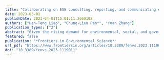 ```yaml
---
title: "Collaborating on ESG consulting, reporting, and communicating education: Using partner maps for capability building design"
date: 2023-03-01
publishDate: 2023-04-01T15:01:11.266010Z
authors: ["Han-Teng Liao", "Chung-Lien Pan*", "Yuan Zhang"]
publication_types: ["2"]
abstract: "Given the rising demand for environmental, social, and governance (ESG) talents, this study aims to provide a multidisciplinary outlook of specific capability requirements for ESG talents, focusing on the use of ESG and carbon information, thereby providing a roadmap for ESG education. Following design science framework conventions and running design workshops that integrate design thinking of “how might we” design questions, literature analysis, and expert interviews across disciplines, this study presents findings regarding three main activities—consulting, reporting, and communicating. Based on the iterations of design workshops that adopt a circular economy-based partner map design canvas for stakeholder analysis with procedures such as expert interviews and literature analysis, three partner/capability maps were generated to map stakeholders and explore the capabilities needed. ESG and carbon information digital and data skills emerged as the core capability to complete all the three tasks. A conceptual framework—a Smart System of ESG and Carbon Information—is proposed to summarize planning, operating, and communicating with ESG and carbon information, along with high-level organizational actions and talent capabilities. It identifies the building blocks of an ESG operating system within an enterprise to engage various stakeholders for value-creation collaboration. Despite the limitation of a lack of comprehensive review and limited geographic and disciplinary representation, this study provides a roadmap for enterprises and universities to explore and define talent requirements and create specific education and training programs."
featured: false
publication: "*Frontiers in Environmental Science*"
url_pdf: "https://www.frontiersin.org/articles/10.3389/fenvs.2023.1119011"
doi: "10.3389/fenvs.2023.1119011"
---
```


